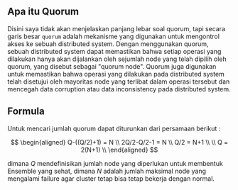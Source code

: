 ## Apa itu Quorum
Disini saya tidak akan menjelaskan panjang lebar soal quorum, tapi secara garis besar `quorum` adalah mekanisme yang digunakan untuk mengontrol akses ke sebuah distributed system. Dengan menggunakan quorum, sebuah distributed system dapat memastikan bahwa setiap operasi yang dilakukan hanya akan dijalankan oleh sejumlah node yang telah dipilih oleh quorum, yang disebut sebagai "quorum node". Quorum juga digunakan untuk memastikan bahwa operasi yang dilakukan pada distributed system telah disetujui oleh mayoritas node yang terlibat dalam operasi tersebut dan mencegah data corruption atau data inconsistency pada distributed system.

## Formula
Untuk mencari jumlah quorum dapat diturunkan dari persamaan berikut :

$$ \begin{aligned}
Q-((Q/2)+1) = N \\
2Q/2-Q/2-1 = N \\
Q/2 = N+1 \\ \\
Q = 2(N+1) \\
\end{aligned} $$

dimana $Q$ mendefinisikan jumlah node yang diperlukan untuk membentuk Ensemble yang sehat, dimana $N$ adalah jumlah maksimal node yang mengalami failure agar cluster tetap bisa tetap bekerja dengan normal.
